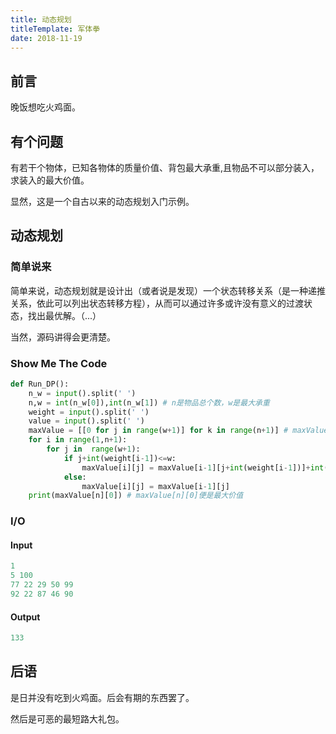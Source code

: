 ```yaml
---
title: 动态规划
titleTemplate: 军体拳
date: 2018-11-19
---
```


## 前言

晚饭想吃火鸡面。

## 有个问题

有若干个物体，已知各物体的质量价值、背包最大承重,且物品不可以部分装入，求装入的最大价值。

显然，这是一个自古以来的动态规划入门示例。

## 动态规划

### 简单说来

简单来说，动态规划就是设计出（或者说是发现）一个状态转移关系（是一种递推关系，依此可以列出状态转移方程），从而可以通过许多或许没有意义的过渡状态，找出最优解。（...）

当然，源码讲得会更清楚。

### Show Me The Code

```python
def Run_DP():
    n_w = input().split(' ')
    n,w = int(n_w[0]),int(n_w[1]) # n是物品总个数，w是最大承重
    weight = input().split(' ')
    value = input().split(' ')
    maxValue = [[0 for j in range(w+1)] for k in range(n+1)] # maxValue[m][n]表示第只装入前 m 个物体可得到的最大价值，此时的背包剩余承重为 n。这是一个倒装句。
    for i in range(1,n+1):
        for j in  range(w+1):
            if j+int(weight[i-1])<=w:
                maxValue[i][j] = maxValue[i-1][j+int(weight[i-1])]+int(value[i-1]) if maxValue[i-1][j+int(weight[i-1])]+int(value[i-1])>maxValue[i-1][j] else maxValue[i-1][j]
            else:
                maxValue[i][j] = maxValue[i-1][j]
    print(maxValue[n][0]) # maxValue[n][0]便是最大价值
```

### I/O

#### Input

```python
1
5 100
77 22 29 50 99
92 22 87 46 90
```

#### Output

```python
133
```

## 后语

是日并没有吃到火鸡面。后会有期的东西罢了。

然后是可恶的最短路大礼包。
